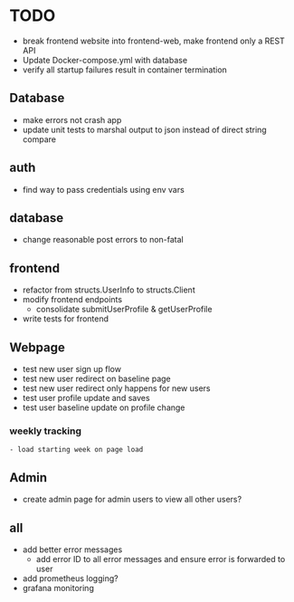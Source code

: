 # TODO

- break frontend website into frontend-web, make frontend only a REST API
- Update Docker-compose.yml with database
- verify all startup failures result in container termination 

## Database
- make errors not crash app
- update unit tests to marshal output to json instead of direct string compare

## auth
- find way to pass credentials using env vars

## database
- change reasonable post errors to non-fatal

## frontend
- refactor from structs.UserInfo to structs.Client
- modify frontend endpoints
    - consolidate submitUserProfile & getUserProfile
- write tests for frontend

## Webpage
- test new user sign up flow
- test new user redirect on baseline page
- test new user redirect only happens for new users
- test user profile update and saves
- test user baseline update on profile change
### weekly tracking
    - load starting week on page load

## Admin
- create admin page for admin users to view all other users?

## all
- add better error messages
    - add error ID to all error messages and ensure error is forwarded to user
- add prometheus logging?
- grafana monitoring

